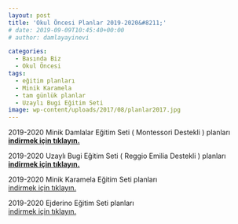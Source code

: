 ```yaml
---
layout: post
title: 'Okul Öncesi Planlar 2019-2020&#8211;'
# date: 2019-09-09T10:45:40+00:00
# author: damlayayinevi

categories:
  - Basında Biz
  - Okul Öncesi
tags:
  - eğitim planları
  - Minik Karamela
  - tam günlük planlar
  - Uzaylı Bugi Eğitim Seti
image: wp-content/uploads/2017/08/planlar2017.jpg
---
```


2019-2020 Minik Damlalar Eğitim Seti ( Montessori Destekli ) planları  
**<a href="https://e-damla.ams3.digitaloceanspaces.com/PLANLAR/minikdamla_planlar.zip" target="_blank" rel="noopener"><strong>indirmek için tıklayın.</strong></a>**

2019-2020 Uzaylı Bugi Eğitim Seti ( Reggio Emilia Destekli ) planları  
<a href="https://e-damla.ams3.digitaloceanspaces.com/PLANLAR/uzayli_bugi_planlar.zip" target="_blank" rel="noopener"><strong>indirmek için tıklayın.</strong></a>

2019-2020 Minik Karamela Eğitim Seti planları  
<a href="https://e-damla.ams3.digitaloceanspaces.com/PLANLAR/minik_karamela_planlar.zip" target="_blank" rel="noopener">indirmek için tıklayın.</a>

2019-2020 Ejderino Eğitim Seti planları  
<a href="https://e-damla.ams3.digitaloceanspaces.com/PLANLAR/ejderino_planlar.zip" target="_blank" rel="noopener">indirmek için tıklayın.</a>
